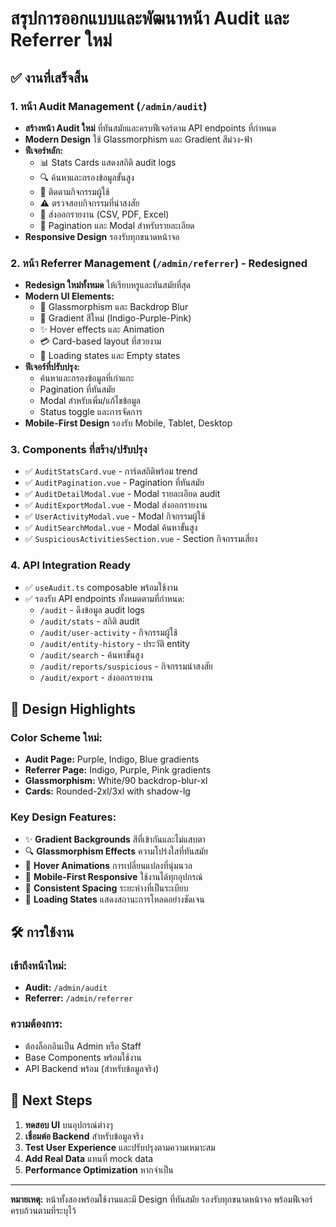 # สรุปการออกแบบและพัฒนาหน้า Audit และ Referrer ใหม่

## ✅ งานที่เสร็จสิ้น

### 1. หน้า Audit Management (`/admin/audit`)
- **สร้างหน้า Audit ใหม่** ที่ทันสมัยและครบฟีเจอร์ตาม API endpoints ที่กำหนด
- **Modern Design** ใช้ Glassmorphism และ Gradient สีม่วง-ฟ้า
- **ฟีเจอร์หลัก:**
  - 📊 Stats Cards แสดงสถิติ audit logs
  - 🔍 ค้นหาและกรองข้อมูลขั้นสูง
  - 👥 ติดตามกิจกรรมผู้ใช้
  - ⚠️ ตรวจสอบกิจกรรมที่น่าสงสัย
  - 📑 ส่งออกรายงาน (CSV, PDF, Excel)
  - 📄 Pagination และ Modal สำหรับรายละเอียด
- **Responsive Design** รองรับทุกขนาดหน้าจอ

### 2. หน้า Referrer Management (`/admin/referrer`) - Redesigned
- **Redesign ใหม่ทั้งหมด** ให้เรียบหรูและทันสมัยที่สุด
- **Modern UI Elements:**
  - 🎨 Glassmorphism และ Backdrop Blur
  - 🌈 Gradient สีใหม่ (Indigo-Purple-Pink)
  - ✨ Hover effects และ Animation
  - 💳 Card-based layout ที่สวยงาม
  - 🔄 Loading states และ Empty states
- **ฟีเจอร์ที่ปรับปรุง:**
  - ค้นหาและกรองข้อมูลที่เก่าแกะ
  - Pagination ที่ทันสมัย
  - Modal สำหรับเพิ่ม/แก้ไขข้อมูล
  - Status toggle และการจัดการ
- **Mobile-First Design** รองรับ Mobile, Tablet, Desktop

### 3. Components ที่สร้าง/ปรับปรุง
- ✅ `AuditStatsCard.vue` - การ์ดสถิติพร้อม trend
- ✅ `AuditPagination.vue` - Pagination ที่ทันสมัย
- ✅ `AuditDetailModal.vue` - Modal รายละเอียด audit
- ✅ `AuditExportModal.vue` - Modal ส่งออกรายงาน
- ✅ `UserActivityModal.vue` - Modal กิจกรรมผู้ใช้
- ✅ `AuditSearchModal.vue` - Modal ค้นหาขั้นสูง
- ✅ `SuspiciousActivitiesSection.vue` - Section กิจกรรมเสี่ยง

### 4. API Integration Ready
- ✅ `useAudit.ts` composable พร้อมใช้งาน
- ✅ รองรับ API endpoints ทั้งหมดตามที่กำหนด:
  - `/audit` - ดึงข้อมูล audit logs
  - `/audit/stats` - สถิติ audit
  - `/audit/user-activity` - กิจกรรมผู้ใช้
  - `/audit/entity-history` - ประวัติ entity
  - `/audit/search` - ค้นหาขั้นสูง
  - `/audit/reports/suspicious` - กิจกรรมน่าสงสัย
  - `/audit/export` - ส่งออกรายงาน

## 🎨 Design Highlights

### Color Scheme ใหม่:
- **Audit Page:** Purple, Indigo, Blue gradients
- **Referrer Page:** Indigo, Purple, Pink gradients
- **Glassmorphism:** White/90 backdrop-blur-xl
- **Cards:** Rounded-2xl/3xl with shadow-lg

### Key Design Features:
- ✨ **Gradient Backgrounds** สีที่เข้ากันและไม่แสบตา
- 🔍 **Glassmorphism Effects** ความโปร่งใสที่ทันสมัย
- 💫 **Hover Animations** การเปลี่ยนแปลงที่นุ่มนวล
- 📱 **Mobile-First Responsive** ใช้งานได้ทุกอุปกรณ์
- 🎯 **Consistent Spacing** ระยะห่างที่เป็นระเบียบ
- 🔄 **Loading States** แสดงสถานะการโหลดอย่างชัดเจน

## 🛠️ การใช้งาน

### เข้าถึงหน้าใหม่:
- **Audit:** `/admin/audit`
- **Referrer:** `/admin/referrer`

### ความต้องการ:
- ต้องล็อกอินเป็น Admin หรือ Staff
- Base Components พร้อมใช้งาน
- API Backend พร้อม (สำหรับข้อมูลจริง)

## 📝 Next Steps

1. **ทดสอบ UI** บนอุปกรณ์ต่างๆ
2. **เชื่อมต่อ Backend** สำหรับข้อมูลจริง
3. **Test User Experience** และปรับปรุงตามความเหมาะสม
4. **Add Real Data** แทนที่ mock data
5. **Performance Optimization** หากจำเป็น

---

**หมายเหตุ:** หน้าทั้งสองพร้อมใช้งานและมี Design ที่ทันสมัย รองรับทุกขนาดหน้าจอ พร้อมฟีเจอร์ครบถ้วนตามที่ระบุไว้
